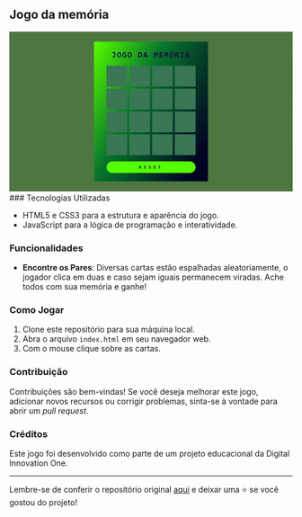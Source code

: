 ## Jogo da memória
<img src="game.gif"/>
### Tecnologias Utilizadas

- HTML5 e CSS3 para a estrutura e aparência do jogo.
- JavaScript para a lógica de programação e interatividade.

### Funcionalidades 

- **Encontre os Pares**: Diversas cartas estão espalhadas aleatoriamente, o jogador clica em duas e caso sejam iguais permanecem viradas. Ache todos com sua memória e ganhe!

### Como Jogar

1. Clone este repositório para sua máquina local.
2. Abra o arquivo `index.html` em seu navegador web.
3. Com o mouse clique sobre as cartas.


### Contribuição

Contribuições são bem-vindas! Se você deseja melhorar este jogo, adicionar novos recursos ou corrigir problemas, sinta-se à vontade para abrir um _pull request_.

### Créditos

Este jogo foi desenvolvido como parte de um projeto educacional da Digital Innovation One.

---

Lembre-se de conferir o repositório original [aqui]([https://github.com/digitalinnovationone/jsgame-detona-ralph](https://github.com/digitalinnovationone/js-emoji-memory-game)https://github.com/digitalinnovationone/js-emoji-memory-game) e deixar uma ⭐️ se você gostou do projeto!
